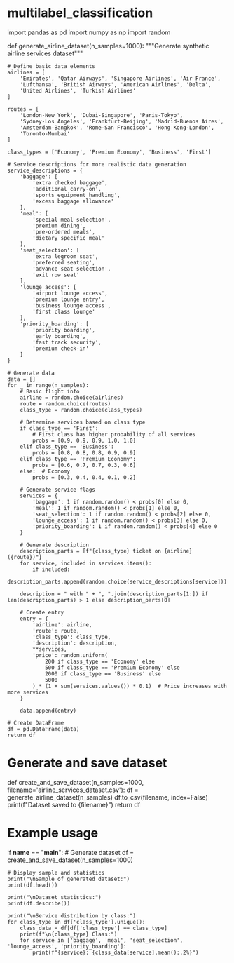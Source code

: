 # multilabel_classification

import pandas as pd
import numpy as np
import random

def generate_airline_dataset(n_samples=1000):
    """Generate synthetic airline services dataset"""
    
    # Define basic data elements
    airlines = [
        'Emirates', 'Qatar Airways', 'Singapore Airlines', 'Air France',
        'Lufthansa', 'British Airways', 'American Airlines', 'Delta',
        'United Airlines', 'Turkish Airlines'
    ]
    
    routes = [
        'London-New York', 'Dubai-Singapore', 'Paris-Tokyo',
        'Sydney-Los Angeles', 'Frankfurt-Beijing', 'Madrid-Buenos Aires',
        'Amsterdam-Bangkok', 'Rome-San Francisco', 'Hong Kong-London',
        'Toronto-Mumbai'
    ]
    
    class_types = ['Economy', 'Premium Economy', 'Business', 'First']
    
    # Service descriptions for more realistic data generation
    service_descriptions = {
        'baggage': [
            'extra checked baggage',
            'additional carry-on',
            'sports equipment handling',
            'excess baggage allowance'
        ],
        'meal': [
            'special meal selection',
            'premium dining',
            'pre-ordered meals',
            'dietary specific meal'
        ],
        'seat_selection': [
            'extra legroom seat',
            'preferred seating',
            'advance seat selection',
            'exit row seat'
        ],
        'lounge_access': [
            'airport lounge access',
            'premium lounge entry',
            'business lounge access',
            'first class lounge'
        ],
        'priority_boarding': [
            'priority boarding',
            'early boarding',
            'fast track security',
            'premium check-in'
        ]
    }
    
    # Generate data
    data = []
    for _ in range(n_samples):
        # Basic flight info
        airline = random.choice(airlines)
        route = random.choice(routes)
        class_type = random.choice(class_types)
        
        # Determine services based on class type
        if class_type == 'First':
            # First class has higher probability of all services
            probs = [0.9, 0.9, 0.9, 1.0, 1.0]
        elif class_type == 'Business':
            probs = [0.8, 0.8, 0.8, 0.9, 0.9]
        elif class_type == 'Premium Economy':
            probs = [0.6, 0.7, 0.7, 0.3, 0.6]
        else:  # Economy
            probs = [0.3, 0.4, 0.4, 0.1, 0.2]
        
        # Generate service flags
        services = {
            'baggage': 1 if random.random() < probs[0] else 0,
            'meal': 1 if random.random() < probs[1] else 0,
            'seat_selection': 1 if random.random() < probs[2] else 0,
            'lounge_access': 1 if random.random() < probs[3] else 0,
            'priority_boarding': 1 if random.random() < probs[4] else 0
        }
        
        # Generate description
        description_parts = [f"{class_type} ticket on {airline} ({route})"]
        for service, included in services.items():
            if included:
                description_parts.append(random.choice(service_descriptions[service]))
        
        description = " with " + ", ".join(description_parts[1:]) if len(description_parts) > 1 else description_parts[0]
        
        # Create entry
        entry = {
            'airline': airline,
            'route': route,
            'class_type': class_type,
            'description': description,
            **services,
            'price': random.uniform(
                200 if class_type == 'Economy' else
                500 if class_type == 'Premium Economy' else
                2000 if class_type == 'Business' else
                5000
            ) * (1 + sum(services.values()) * 0.1)  # Price increases with more services
        }
        
        data.append(entry)
    
    # Create DataFrame
    df = pd.DataFrame(data)
    return df

# Generate and save dataset
def create_and_save_dataset(n_samples=1000, filename='airline_services_dataset.csv'):
    df = generate_airline_dataset(n_samples)
    df.to_csv(filename, index=False)
    print(f"Dataset saved to {filename}")
    return df

# Example usage
if __name__ == "__main__":
    # Generate dataset
    df = create_and_save_dataset(n_samples=1000)
    
    # Display sample and statistics
    print("\nSample of generated dataset:")
    print(df.head())
    
    print("\nDataset statistics:")
    print(df.describe())
    
    print("\nService distribution by class:")
    for class_type in df['class_type'].unique():
        class_data = df[df['class_type'] == class_type]
        print(f"\n{class_type} Class:")
        for service in ['baggage', 'meal', 'seat_selection', 'lounge_access', 'priority_boarding']:
            print(f"{service}: {class_data[service].mean():.2%}")
